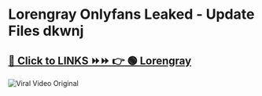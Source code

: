 
 # Lorengray Onlyfans Leaked - Update Files dkwnj

## <h2><a href="https://clipsfans.com/Lorengray&ref=git">🔗 Click to LINKS ⏩⏩ 👉 🟢 Lorengray </a></h2>

<a href="https://clipsfans.com/Lorengray&ref=git" rel="nofollow" data-target="animated-image.originalLink"><img src="https://i.ibb.co.com/xMMVF88/686577567.gif" alt="Viral Video Original" style="max-width: 100%; display: inline-block;" data-target="animated-image.originalImage"></a>

